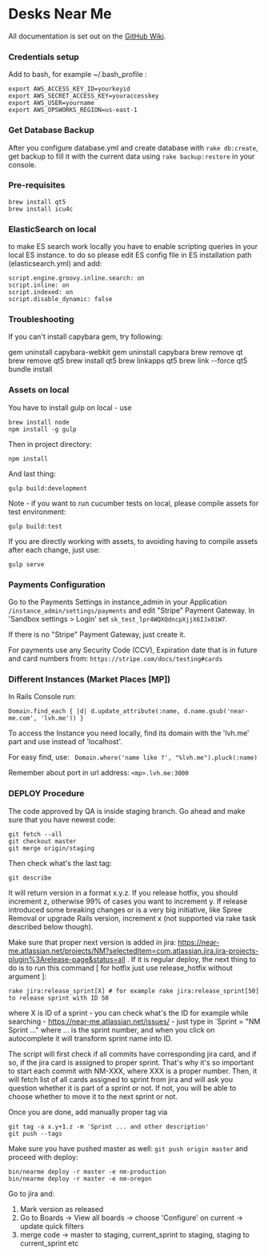 # Desks Near Me

All documentation is set out on the [GitHub Wiki](https://github.com/mdyd-dev/desksnearme/wiki).

### Credentials setup

Add to bash, for example ~/.bash_profile :

```
export AWS_ACCESS_KEY_ID=yourkeyid
export AWS_SECRET_ACCESS_KEY=youraccesskey
export AWS_USER=yourname
export AWS_OPSWORKS_REGION=us-east-1
```


### Get Database Backup

After you configure database.yml and create database with ``` rake db:create ```, get backup to fill it with the current
data using ``` rake backup:restore ``` in your console.

### Pre-requisites

```
brew install qt5
brew install icu4c
```


### ElasticSearch on local

to make ES search work locally you have to enable scripting queries in your local ES instance. to do so please edit ES config file in ES installation path (elasticsearch.yml) and add:
```
script.engine.groovy.inline.search: on
script.inline: on
script.indexed: on
script.disable_dynamic: false
```

### Troubleshooting

If you can't install capybara gem, try following:

gem uninstall capybara-webkit
gem uninstall capybara
brew remove qt
brew remove qt5
brew install qt5
brew linkapps qt5
brew link --force qt5
bundle install

### Assets on local

You have to install gulp on local - use
```
brew install node
npm install -g gulp
```

Then in project directory:
```
npm install
```

And last thing:

```gulp build:development```

Note - if you want to run cucumber tests on local, please compile assets for test environment:
```
gulp build:test
```

If you are directly working with assets, to avoiding having to compile assets after each change, just use:
```
gulp serve
```

### Payments Configuration

Go to the Payments Settings in instance_admin in your Application ``` /instance_admin/settings/payments ``` and edit
"Stripe" Payment Gateway. In 'Sandbox settings > Login' set ```sk_test_lpr4WQXQdncpXjjX6IJx01W7```.

If there is no "Stripe" Payment Gateway, just create it.

For payments use any Security Code (CCV), Expiration date that is in future and card numbers from:
``` https://stripe.com/docs/testing#cards ```

### Different Instances (Market Places [MP])

In Rails Console run:

``` Domain.find_each { |d| d.update_attribute(:name, d.name.gsub('near-me.com', 'lvh.me')) } ```

To access the Instance you need locally, find its domain with the 'lvh.me' part and use instead of 'localhost'.

For easy find, use: ```  Domain.where('name like ?', "%lvh.me").pluck(:name) ```

Remember about port in url address: ``` <mp>.lvh.me:3000 ```

### DEPLOY Procedure

The code approved by QA is inside staging branch. Go ahead and make sure that you have newest code:
```
git fetch --all
git checkout master
git merge origin/staging
```
Then check what's the last tag:
```
git describe
```
It will return version in a format x.y.z. If you release hotfix, you should increment z, otherwise 99% of cases you want to increment y. If release introduced some breaking changes or is a very big initiative, like Spree Removal or upgrade Rails version, increment x (not supported via rake task described below though).

Make sure that proper next version is added in jira: https://near-me.atlassian.net/projects/NM?selectedItem=com.atlassian.jira.jira-projects-plugin%3Arelease-page&status=all .
If it is regular deploy, the next thing to do is to run this command [ for hotfix just use release_hotfix without argument ]:
```
rake jira:release_sprint[X] # for example rake jira:release_sprint[50] to release sprint with ID 50
```
where X is ID of a sprint - you can check what's the ID for example while searching - https://near-me.atlassian.net/issues/ - just type in `Sprint = "NM Sprint ..." where ... is the sprint number, and when you click on autocomplete it will transform sprint name into ID.

The script will first check if all commits have corresponding jira card, and if so, if the jira card is assigned to proper sprint. That's why it's so important to start each commit with NM-XXX, where XXX is a proper number. Then, it will fetch list of all cards assigned to sprint from jira and will ask you question whether it is part of a sprint or not. If not, you will be able to choose whether to move it to the next sprint or not.

Once you are done, add manually proper tag via
```
git tag -a x.y+1.z -m 'Sprint ... and other description'
git push --tags
```
Make sure you have pushed master as well: `git push origin master` and proceed with deploy:
```
bin/nearme deploy -r master -e nm-production
bin/nearme deploy -r master -e nm-oregon
```
Go to jira and:
1) Mark version as released
2) Go to Boards -> View all boards -> choose 'Configure' on current -> update quick filters
3) merge code -> master to staging, current_sprint to staging, staging to current_sprint etc
